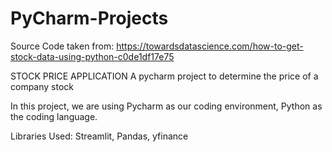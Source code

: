 # PyCharm-Projects
Source Code taken from: https://towardsdatascience.com/how-to-get-stock-data-using-python-c0de1df17e75

STOCK PRICE APPLICATION
A pycharm project to determine the price of a company stock

In this project, we are using Pycharm as our coding environment, Python as the coding language.

Libraries Used: Streamlit, Pandas, yfinance

